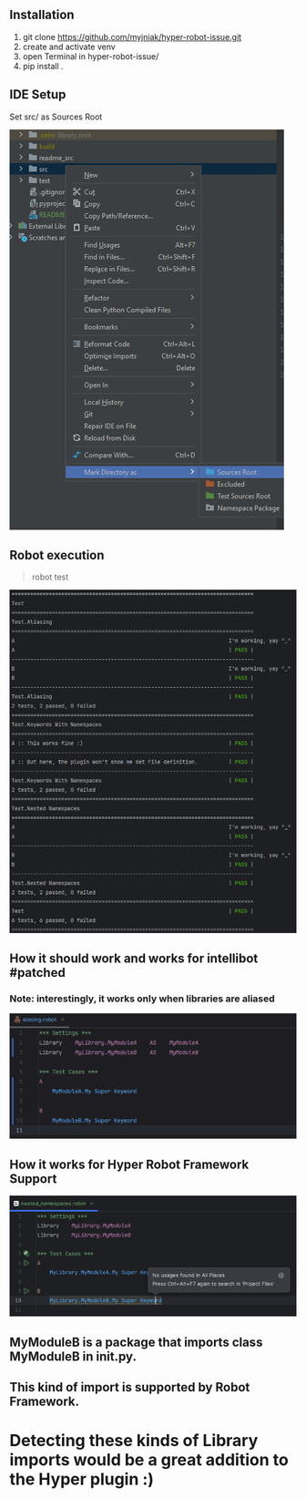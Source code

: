 ## Installation
1. git clone https://github.com/myjniak/hyper-robot-issue.git
2. create and activate venv
3. open Terminal in hyper-robot-issue/
4. pip install .

## IDE Setup
Set src/ as Sources Root

![](readme_src/src_root.png)

## Robot execution
> robot test


![](readme_src/robot_console.png)


## How it should work and works for intellibot #patched
### Note: interestingly, it works only when libraries are aliased
![](readme_src/aliased_intellibot.gif)
 

## How it works for Hyper Robot Framework Support
![](readme_src/indirect_class_import.png)

## MyModuleB is a package that imports class MyModuleB in __init__.py.
## This kind of import is supported by Robot Framework.
# Detecting these kinds of Library imports would be a great addition to the Hyper plugin :)